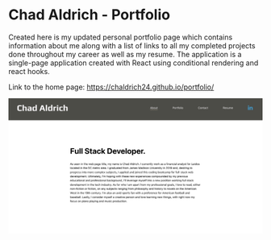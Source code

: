 # Chad Aldrich - Portfolio

Created here is my updated personal portfolio page which contains information about me along with a list of links to all my completed projects done throughout my career as well as my resume. The application is a single-page application created with React using conditional rendering and react hooks.

Link to the home page: https://chaldrich24.github.io/portfolio/

![home section of my portfolio](./src/images/site-screenshot.png)
